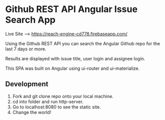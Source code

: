 # Github REST API Angular Issue Search App

Live Site --> https://reach-engine-cd778.firebaseapp.com/

Using the Github REST API you can search the Angular Github repo for the last 7 days or more.

Results are displayed with issue title, user login and assignee login.

This SPA was built on Angular using ui-router and ui-materialize.

## Development
1. Fork and git clone repo onto your local machine.
2. cd into folder and run http-server.
3. Go to localhost:8080 to see the static site.
4. Change the world!
